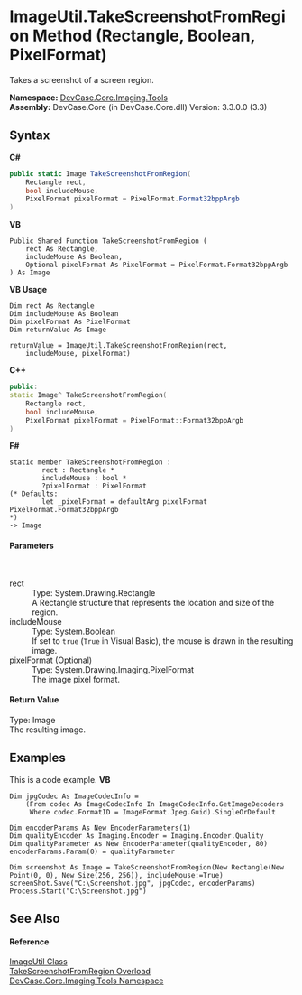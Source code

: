 # ImageUtil.TakeScreenshotFromRegion Method (Rectangle, Boolean, PixelFormat)
 

Takes a screenshot of a screen region.

**Namespace:**&nbsp;<a href="N_DevCase_Core_Imaging_Tools">DevCase.Core.Imaging.Tools</a><br />**Assembly:**&nbsp;DevCase.Core (in DevCase.Core.dll) Version: 3.3.0.0 (3.3)

## Syntax

**C#**<br />
``` C#
public static Image TakeScreenshotFromRegion(
	Rectangle rect,
	bool includeMouse,
	PixelFormat pixelFormat = PixelFormat.Format32bppArgb
)
```

**VB**<br />
``` VB
Public Shared Function TakeScreenshotFromRegion ( 
	rect As Rectangle,
	includeMouse As Boolean,
	Optional pixelFormat As PixelFormat = PixelFormat.Format32bppArgb
) As Image
```

**VB Usage**<br />
``` VB Usage
Dim rect As Rectangle
Dim includeMouse As Boolean
Dim pixelFormat As PixelFormat
Dim returnValue As Image

returnValue = ImageUtil.TakeScreenshotFromRegion(rect, 
	includeMouse, pixelFormat)
```

**C++**<br />
``` C++
public:
static Image^ TakeScreenshotFromRegion(
	Rectangle rect, 
	bool includeMouse, 
	PixelFormat pixelFormat = PixelFormat::Format32bppArgb
)
```

**F#**<br />
``` F#
static member TakeScreenshotFromRegion : 
        rect : Rectangle * 
        includeMouse : bool * 
        ?pixelFormat : PixelFormat 
(* Defaults:
        let _pixelFormat = defaultArg pixelFormat PixelFormat.Format32bppArgb
*)
-> Image 

```


#### Parameters
&nbsp;<dl><dt>rect</dt><dd>Type: System.Drawing.Rectangle<br />A Rectangle structure that represents the location and size of the region.</dd><dt>includeMouse</dt><dd>Type: System.Boolean<br />If set to `true` (`True` in Visual Basic), the mouse is drawn in the resulting image.</dd><dt>pixelFormat (Optional)</dt><dd>Type: System.Drawing.Imaging.PixelFormat<br />The image pixel format.</dd></dl>

#### Return Value
Type: Image<br />The resulting image.

## Examples
This is a code example. 
**VB**<br />
``` VB
Dim jpgCodec As ImageCodecInfo =
    (From codec As ImageCodecInfo In ImageCodecInfo.GetImageDecoders
     Where codec.FormatID = ImageFormat.Jpeg.Guid).SingleOrDefault

Dim encoderParams As New EncoderParameters(1)
Dim qualityEncoder As Imaging.Encoder = Imaging.Encoder.Quality
Dim qualityParameter As New EncoderParameter(qualityEncoder, 80)
encoderParams.Param(0) = qualityParameter

Dim screenshot As Image = TakeScreenshotFromRegion(New Rectangle(New Point(0, 0), New Size(256, 256)), includeMouse:=True)
screenShot.Save("C:\Screenshot.jpg", jpgCodec, encoderParams)
Process.Start("C:\Screenshot.jpg")
```


## See Also


#### Reference
<a href="T_DevCase_Core_Imaging_Tools_ImageUtil">ImageUtil Class</a><br /><a href="Overload_DevCase_Core_Imaging_Tools_ImageUtil_TakeScreenshotFromRegion">TakeScreenshotFromRegion Overload</a><br /><a href="N_DevCase_Core_Imaging_Tools">DevCase.Core.Imaging.Tools Namespace</a><br />